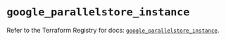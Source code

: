 # `google_parallelstore_instance`

Refer to the Terraform Registry for docs: [`google_parallelstore_instance`](https://registry.terraform.io/providers/hashicorp/google-beta/6.40.0/docs/resources/google_parallelstore_instance).
